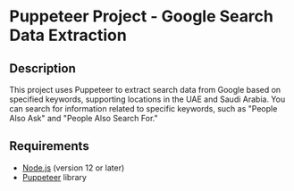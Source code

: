 # Puppeteer Project - Google Search Data Extraction

## Description
This project uses Puppeteer to extract search data from Google based on specified keywords, supporting locations in the UAE and Saudi Arabia. You can search for information related to specific keywords, such as "People Also Ask" and "People Also Search For."

## Requirements
- [Node.js](https://nodejs.org/) (version 12 or later)
- [Puppeteer](https://pptr.dev/) library
